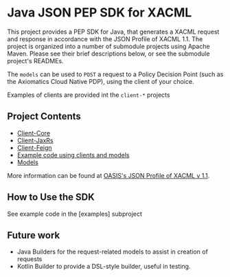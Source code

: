 # Java JSON PEP SDK for XACML

This project provides a PEP SDK for Java, that generates a XACML request and response in accordance with the 
JSON Profile of XACML 1.1.
The project is organized into a number of submodule projects using Apache Maven. Please see their brief descriptions 
below, or see the submodule project's READMEs.

The `models` can be used to `POST` a request to a Policy Decision Point (such as the Axiomatics Cloud Native PDP), 
using the client of your choice.

Examples of clients are provided int the `client-*` projects

## Project Contents
- [Client-Core](client-core) 
- [Client-JaxRs](client-jaxrs)
- [Client-Feign](client-feign)
- [Example code using clients and models](examples)
- [Models](models)

More information can be found at [OASIS's JSON Profile of XACML v 1.1](http://docs.oasis-open.org/xacml/xacml-json-http/v1.1/xacml-json-http-v1.1.html).

## How to Use the SDK

See example code in the [examples] subproject

## Future work
- Java Builders for the request-related models to assist in creation of requests
- Kotlin Builder to provide a DSL-style builder, useful in testing. 
